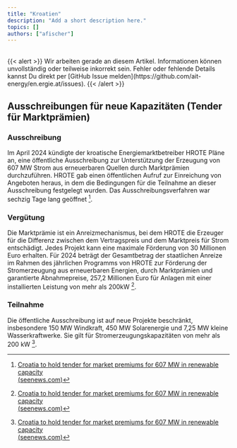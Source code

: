 ```yaml
---
title: "Kroatien"
description: "Add a short description here."
topics: []
authors: ["afischer"]
---
```


<br>
{{< alert >}}
Wir arbeiten gerade an diesem Artikel. Informationen können unvollständig oder teilweise inkorrekt sein. Fehler oder fehlende Details kannst Du direkt per [GitHub Issue melden](https://github.com/ait-energy/en.ergie.at/issues).
{{< /alert >}}

## Ausschreibungen für neue Kapazitäten (Tender für Marktprämien)

### Ausschreibung 
Im April 2024 kündigte der kroatische Energiemarktbetreiber HROTE Pläne an, eine öffentliche Ausschreibung zur Unterstützung der Erzeugung von 607&nbsp;MW Strom aus erneuerbaren Quellen durch Marktprämien durchzuführen. HROTE gab einen öffentlichen Aufruf zur Einreichung von Angeboten heraus, in dem die Bedingungen für die Teilnahme an dieser Ausschreibung festgelegt wurden. Das Ausschreibungsverfahren war sechzig Tage lang geöffnet [^1].

### Vergütung 
Die Marktprämie ist ein Anreizmechanismus, bei dem HROTE die Erzeuger für die Differenz zwischen dem Vertragspreis und dem Marktpreis für Strom entschädigt. Jedes Projekt kann eine maximale Förderung von 30&nbsp;Millionen Euro erhalten. Für 2024 beträgt der Gesamtbetrag der staatlichen Anreize im Rahmen des jährlichen Programms von HROTE zur Förderung der Stromerzeugung aus erneuerbaren Energien, durch Marktprämien und garantierte Abnahmepreise, 257,2&nbsp;Millionen Euro für Anlagen mit einer installierten Leistung von mehr als 200kW [^1].

### Teilnahme 
Die öffentliche Ausschreibung ist auf neue Projekte beschränkt, insbesondere 150 MW Windkraft, 450 MW Solarenergie und 7,25&nbsp;MW kleine Wasserkraftwerke. Sie gilt für Stromerzeugungskapazitäten von mehr als 200 kW [^1].


<!-- Fußnoten -->

[^1]: [Croatia to hold tender for market premiums for 607 MW in renewable capacity<br>(seenews.com)](https://seenews.com/news/croatia-to-hold-tender-for-market-premiums-for-607-mw-in-renewable-capacity-854575)

